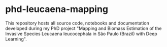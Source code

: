 # phd-leucaena-mapping
This repository hosts all source code, notebooks and documentation developed during my PhD project "Mapping and Biomass Estimation of the Invasive Species Leucaena leucocephala in São Paulo (Brazil) with Deep Learning".
